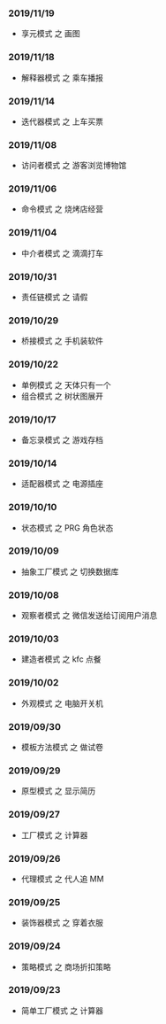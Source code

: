 ### 2019/11/19

- 享元模式 之 画图

### 2019/11/18

- 解释器模式 之 乘车播报

### 2019/11/14

- 迭代器模式 之 上车买票

### 2019/11/08

- 访问者模式 之 游客浏览博物馆

### 2019/11/06

- 命令模式 之 烧烤店经营

### 2019/11/04

- 中介者模式 之 滴滴打车

### 2019/10/31

- 责任链模式 之 请假

### 2019/10/29

- 桥接模式 之 手机装软件

### 2019/10/22

- 单例模式 之 天体只有一个
- 组合模式 之 树状图展开

### 2019/10/17

- 备忘录模式 之 游戏存档

### 2019/10/14

- 适配器模式 之 电源插座

### 2019/10/10

- 状态模式 之 PRG 角色状态

### 2019/10/09

- 抽象工厂模式 之 切换数据库

### 2019/10/08

- 观察者模式 之 微信发送给订阅用户消息

### 2019/10/03

- 建造者模式 之 kfc 点餐

### 2019/10/02

- 外观模式 之 电脑开关机

### 2019/09/30

- 模板方法模式 之 做试卷

### 2019/09/29

- 原型模式 之 显示简历

### 2019/09/27

- 工厂模式 之 计算器

### 2019/09/26

- 代理模式 之 代人追 MM

### 2019/09/25

- 装饰器模式 之 穿着衣服

### 2019/09/24

- 策略模式 之 商场折扣策略

### 2019/09/23

- 简单工厂模式 之 计算器
